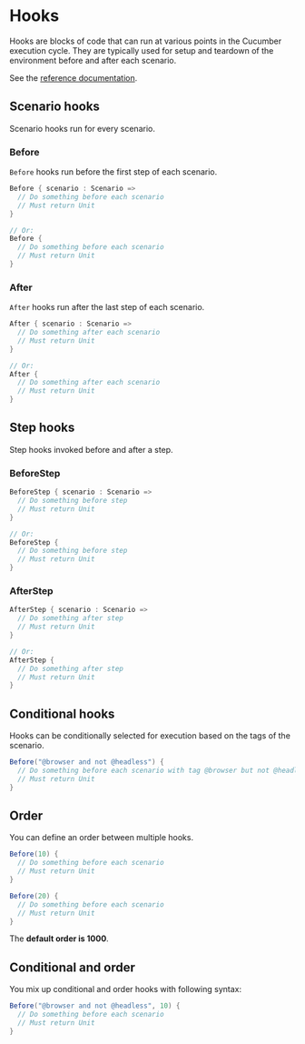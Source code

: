 # Hooks

Hooks are blocks of code that can run at various points in the Cucumber execution cycle.
They are typically used for setup and teardown of the environment before and after each scenario.

See the [reference documentation](https://docs.cucumber.io/docs/cucumber/api/#hooks).

## Scenario hooks

Scenario hooks run for every scenario.

### Before

`Before` hooks run before the first step of each scenario.

```scala
Before { scenario : Scenario =>
  // Do something before each scenario
  // Must return Unit
}

// Or:
Before {
  // Do something before each scenario
  // Must return Unit
}
```

### After

`After` hooks run after the last step of each scenario.

```scala
After { scenario : Scenario =>
  // Do something after each scenario
  // Must return Unit
}

// Or:
After {
  // Do something after each scenario
  // Must return Unit
}
```

## Step hooks

Step hooks invoked before and after a step.

### BeforeStep

```scala
BeforeStep { scenario : Scenario =>
  // Do something before step
  // Must return Unit
}

// Or:
BeforeStep {
  // Do something before step
  // Must return Unit
}
```

### AfterStep

```scala
AfterStep { scenario : Scenario =>
  // Do something after step
  // Must return Unit
}

// Or:
AfterStep {
  // Do something after step
  // Must return Unit
}
```

## Conditional hooks

Hooks can be conditionally selected for execution based on the tags of the scenario.

```scala
Before("@browser and not @headless") { 
  // Do something before each scenario with tag @browser but not @headless
  // Must return Unit
}
```

## Order

You can define an order between multiple hooks.

```scala
Before(10) { 
  // Do something before each scenario
  // Must return Unit
}

Before(20) { 
  // Do something before each scenario
  // Must return Unit
}
```

The **default order is 1000**.

## Conditional and order

You mix up conditional and order hooks with following syntax:
```scala
Before("@browser and not @headless", 10) {
  // Do something before each scenario
  // Must return Unit
}
```

